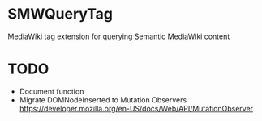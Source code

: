 # SMWQueryTag

MediaWiki tag extension for querying Semantic MediaWiki content

# TODO

* Document function
* Migrate DOMNodeInserted to Mutation Observers https://developer.mozilla.org/en-US/docs/Web/API/MutationObserver


